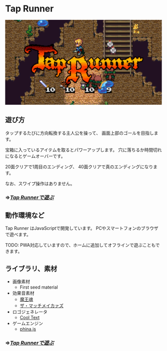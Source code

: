 Tap Runner
==========
[![image](ASSETS/image/other/image.png)](./taprunner.pwa.html)

遊び方
------

タップするたびに方向転換する主人公を操って、
画面上部のゴールを目指します。

宝箱に入っているアイテムを取るとパワーアップします。
穴に落ちるか時間切れになるとゲームオーバーです。

20面クリアで1周目のエンディング、
40面クリアで真のエンディングになります。

なお、スワイプ操作はありません。

### ⇒[***Tap Runnerで遊ぶ***](./taprunner.pwa.html)

動作環境など
------------

Tap Runner はJavaScriptで開発しています。
PCやスマートフォンのブラウザで遊べます。

TODO: PWA対応していますので、ホームに追加してオフラインで遊ぶこともできます。

ライブラリ、素材
----------------

* 画像素材
  * First seed material
* 効果音素材
  * [魔王魂](https://maou.audio/)
  * [ザ・マッチメイカァズ](http://osabisi.sakura.ne.jp/m2/)
* ロゴジェネレータ
  * [Cool Text](https://ja.cooltext.com/)
* ゲームエンジン
  * [phina.js](https://phinajs.com/)


### ⇒[***Tap Runnerで遊ぶ***](./taprunner.pwa.html)
